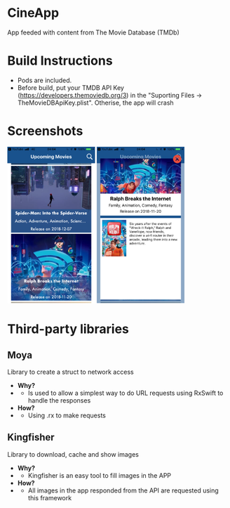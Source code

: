 # CineApp
App feeded with content from The Movie Database (TMDb) 

# Build Instructions
- Pods are included.
- Before build, put your TMDB API Key (https://developers.themoviedb.org/3) in the "Suporting Files -> TheMovieDBApiKey.plist". Otherise, the app will crash

# Screenshots
<img src="./screenshots/screenshot1.png" alt="drawing" width="200"/>

<img src="./screenshots/screenshot2.png" alt="drawing" width="200"/>


# Third-party libraries

## Moya 
Library to create a struct to network access
- **Why?**
- - Is used to allow a simplest way to do URL requests using RxSwift to handle the responses
- **How?**
- - Using .rx to make requests

## Kingfisher
Library to download, cache and show images
- **Why?**
- - Kingfisher is an easy tool to fill images in the APP
- **How?**
- - All images in the app responded from the API are requested using this framework
